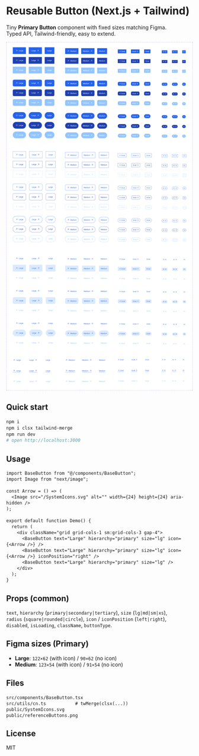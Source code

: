# Reusable Button (Next.js + Tailwind)

Tiny **Primary Button** component with fixed sizes matching Figma.  
Typed API, Tailwind-friendly, easy to extend.

![Preview](public/referenceButtons.png)

## Quick start
```bash
npm i
npm i clsx tailwind-merge
npm run dev
# open http://localhost:3000
```

## Usage
```tsx
import BaseButton from "@/components/BaseButton";
import Image from "next/image";

const Arrow = () => (
  <Image src="/SystemIcons.svg" alt="" width={24} height={24} aria-hidden />
);

export default function Demo() {
  return (
    <div className="grid grid-cols-1 sm:grid-cols-3 gap-4">
      <BaseButton text="Large" hierarchy="primary" size="lg" icon={<Arrow />} />
      <BaseButton text="Large" hierarchy="primary" size="lg" icon={<Arrow />} iconPosition="right" />
      <BaseButton text="Large" hierarchy="primary" size="lg" />
    </div>
  );
}
```

## Props (common)
`text`, `hierarchy` (`primary|secondary|tertiary`), `size` (`lg|md|sm|xs`),  
`radius` (`square|rounded|circle`), `icon` / `iconPosition` (`left|right`),  
`disabled`, `isLoading`, `className`, `buttonType`.

## Figma sizes (Primary)
- **Large**: `122×62` (with icon) / `90×62` (no icon)  
- **Medium**: `123×54` (with icon) / `91×54` (no icon)

## Files
```
src/components/BaseButton.tsx
src/utils/cn.ts           # twMerge(clsx(...))
public/SystemIcons.svg
public/referenceButtons.png
```

## License
MIT

